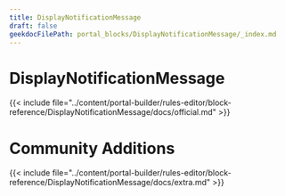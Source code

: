 ```yaml
---
title: DisplayNotificationMessage
draft: false
geekdocFilePath: portal_blocks/DisplayNotificationMessage/_index.md
---
```

# DisplayNotificationMessage
{{< include file="../content/portal-builder/rules-editor/block-reference/DisplayNotificationMessage/docs/official.md" >}}

# Community Additions

{{< include file="../content/portal-builder/rules-editor/block-reference/DisplayNotificationMessage/docs/extra.md" >}}